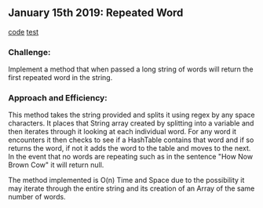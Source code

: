 ## January 15th 2019: Repeated Word

[code](../src/main/java/repeatedword/RepeatedWord.java)
[test](../src/test/java/repeatedword/RepeatedWordTest.java)


### Challenge:

Implement a method that when passed a long string of words will return the first repeated word in the string.

### Approach and Efficiency:

This method takes the string provided and splits it using regex by any space characters. It places that String array created by splitting into a variable and then iterates through it looking at each individual word. For any word it encounters it then checks to see if a HashTable contains that word and if so returns the word, if not it adds the word to the table and moves to the next. In the event that no words are repeating such as in the sentence "How Now Brown Cow" it will return null.

The method implemented is O(n) Time and Space due to the possibility it may iterate through the entire string and its creation of an Array of the same number of words.